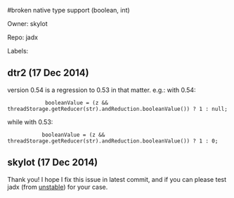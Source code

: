 #broken native type support (boolean, int)

Owner: skylot

Repo: jadx

Labels: 

## dtr2 (17 Dec 2014)

version 0.54 is a regression to 0.53 in that matter.
e.g.: 
with 0.54:

```
            booleanValue = (z && threadStorage.getReducer(str).andReduction.booleanValue()) ? 1 : null;
```

while with 0.53:

```
           booleanValue = (z && threadStorage.getReducer(str).andReduction.booleanValue()) ? 1 : 0;
```


## skylot (17 Dec 2014)

Thank you! 
I hope I fix this issue in latest commit, and if you can please test jadx (from [unstable](https://drone.io/github.com/skylot/jadx/files)) for your case.


